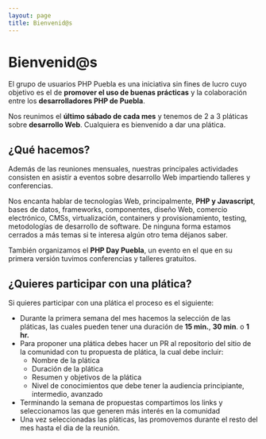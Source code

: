 ```yaml
---
layout: page
title: Bienvenid@s
---
```

# Bienvenid@s

El grupo de usuarios PHP Puebla es una iniciativa sin fines de
lucro cuyo objetivo es el de <strong>promover el uso de buenas
prácticas</strong> y la colaboración entre los
<strong>desarrolladores PHP de Puebla</strong>.

Nos reunimos el <strong>último sábado de cada mes</strong> y
tenemos de 2 a 3 pláticas sobre <strong>desarrollo Web</strong>.
Cualquiera es bienvenido a dar una plática.

## ¿Qué hacemos?

Además de las reuniones mensuales, nuestras principales actividades
consisten en asistir a eventos sobre desarrollo Web impartiendo
talleres y conferencias.

Nos encanta hablar de tecnologías Web, principalmente, <strong>PHP
y Javascript</strong>, bases de datos, frameworks, componentes,
diseño Web, comercio electrónico, CMSs, virtualización, containers y
provisionamiento, testing, metodologías de desarrollo de software.
De ninguna forma estamos cerrados a más temas si te interesa algún
otro tema déjanos saber.

También organizamos el <strong>PHP Day Puebla</strong>, un evento en
el que en su primera versión tuvimos conferencias y talleres gratuitos.

## ¿Quieres participar con una plática?

Si quieres participar con una plática el proceso es el siguiente:

* Durante la primera semana del mes hacemos la selección de las
pláticas, las cuales pueden tener una duración de <strong>15
min.</strong>, <strong>30 min</strong>. o <strong>1 hr.</strong>
* Para proponer una plática debes hacer un PR al repositorio del
sitio de la comunidad con tu propuesta de plática, la cual debe
incluir:
    * Nombre de la plática</li>
    * Duración de la plática</li>
    * Resumen y objetivos de la plática</li>
    * Nivel de conocimientos que debe tener la audiencia
    principiante, intermedio, avanzado
* Terminando la semana de propuestas compartimos los links y
seleccionamos las que generen más interés en la comunidad
* Una vez seleccionadas las pláticas, las promovemos durante el
resto del mes hasta el dia de la reunión.
